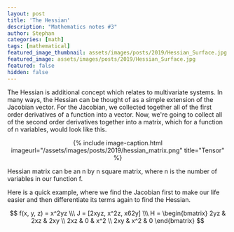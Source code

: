 ```yaml
---
layout: post
title: 'The Hessian'
description: "Mathematics notes #3"
author: Stephan
categories: [math]
tags: [mathematical]
featured_image_thumbnail: assets/images/posts/2019/Hessian_Surface.jpg
featured_image: assets/images/posts/2019/Hessian_Surface.jpg
featured: false
hidden: false
---
```



The Hessian is additional concept which relates to multivariate systems. In many ways, the Hessian can be thought of as a simple extension of the Jacobian vector. For the Jacobian, we collected together all of the first order derivatives of a function into a vector. Now, we're going to collect all of the second order derivatives together into a matrix, which for a function of n variables, would look like this.


<div style="text-align:center">
{% include image-caption.html imageurl="/assets/images/posts/2019/hessian_matrix.png" title="Tensor" %}
</div>

Hessian matrix can be an n by n square matrix, where n is the number of variables in our function f.

Here is a quick example, where we find the Jacobian first to make our life easier and then differentiate its terms again to find the Hessian.

$$ f(x, y, z) = x^2yz \\\
   J = [2xyz, x^2z, x62y] \\\
   H = \begin{bmatrix} 2yz & 2xz & 2xy \\
                       2xz & 0 & x^2 \\
                       2xy & x^2 & 0 \end{bmatrix} $$
